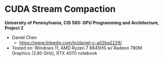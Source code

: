 CUDA Stream Compaction
======================

**University of Pennsylvania, CIS 565: GPU Programming and Architecture, Project 2**

* Daniel Chen
  * https://www.linkedin.com/in/daniel-c-a02ba2229/
* Tested on: Windows 11, AMD Ryzen 7 8845HS w/ Radeon 780M Graphics (3.80 GHz), RTX 4070 notebook
